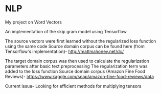# NLP
My project on Word Vectors

An implementation of the skip gram model using Tensorflow

The source vectors were first learned without the regularized loss function using the same code
Source domain corpus can be found here (from Tensorflow's implementation)- http://mattmahoney.net/dc/ 

The target domain corpus was then used to calculate the regularization parameters after basic text preprocessing
The regularization term was added to the loss function
Source domain corpus (Amazon Fine Food Reviews)- https://www.kaggle.com/snap/amazon-fine-food-reviews/data

Current issue-
Looking for efficient methods for multiplying tensors
